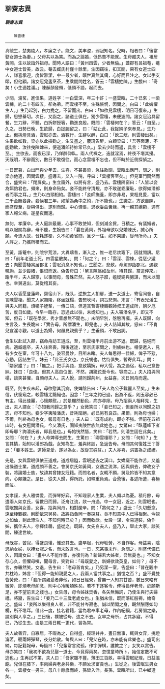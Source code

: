 

## 聊齋志異

##### 聊齋志異
　　`陳雲棲`

* * *

真毓生，楚夷陵人，孝廉之子。能文，美丰姿，弱冠知名。兒時，相者曰：「後當娶女道士為妻。」父母共以為笑。而為之論婚，低昂苦不能就。生母臧夫人，祖居黃岡，生以故詣外祖母。聞時人語曰：「黃州四雲，少者無倫。」蓋郡有呂祖菴，菴中女道士皆美，故云。菴去臧氏村僅十餘里，生因竊往，扣其關，果有女道士四人，謙喜承迎，度皆雅潔，中一最少者，曠世真無其儔，心好而目注之。女以手支頤，但他顧。諸女冠覓盞烹茶，生乘間問姓名，答云：「雲棲姓陳。」生戲曰：「奇矣！小生適姓潘。」陳赬顏發頰，低頭不語，起而去。

少間，瀹茗，進佳果，道姓字：一白雲深，年三十許；一盛雲眠，二十已來；一梁雲棟，約二十有四五，卻為弟。而雲棲不至，生殊悵惘，因問之。白曰：「此婢懼生人。」生乃起別，白力挽之，不留而出。白曰：「如欲見雲棲，明日可復來。」生歸，思戀綦切。次日，又詣之，諸道士俱在，獨少雲棲，未便遽問。諸女冠治具留餐，生力辭，不聽，白折餅授箸，勸進良殷。既問：「雲棲何在？」答云：「自至。」久之，日勢已晚，生欲歸，白捉腕留之，曰：「姑止此，我捉婢子來奉見。」生乃止。俄挑燈具酒，雲眠亦去。酒數行，生辭以醉，白曰：「飲三觥，則雲棲出矣。」生果飲如數，梁亦以此挾勸之，生又盡之，覆琖告醉，白顧梁曰：「吾等面薄，不能勸飲，汝往曳陳婢來，便道潘郎待妙常已久。」梁去少時而返，具言：「雲棲不至。」生欲去，而夜已深，乃佯醉仰臥。兩人代裸之，迭就淫焉，終夜不堪其擾。天既明，不辭而別，數日不敢復往，而心念雲棲不忘也，但不時於近側探偵之。

一日既暮，白出門與少年去，生喜，不甚畏梁，急往款關，雲眠出應門，問之，則梁亦他適，因問雲棲，盛導去，又入一院，呼曰：「雲棲客至矣。」但見室門閛然而合，盛笑曰：「閉扉矣。」生立窗外，似將有言，盛乃去。雲棲隔窗曰：「人皆以妾為餌釣君也，頻來，則身命殆矣。妾不能終守清規，亦不敢遂乖廉恥，欲得如潘郎者而事之耳。」生乃以白頭相約。雲棲曰：「妾師撫養，即亦非易，果相見愛，當以二千金贖妾身。妾候君三年，如望為桑中之約，所不能也。」生諾之，方欲自陳，而盛復至，從與俱出，遂別而歸。中心惆悵，思欲委曲夤緣，再一親其嬌範，適有家人報父病，遂星夜而還。

無何，孝廉卒。夫人庭訓最嚴，心事不敢使知，但刻減金貲，日積之。有議婚者，輒以服闋為辭，母不聽，生婉告曰：「曩在黃岡，外祖母欲以兒婚陳氏，誠心所願。今遭大故，音耗遂梗，久不如黃省問，旦夕一往，如不果諧，從母所命。」夫人許之，乃攜所積而去。

至黃，詣菴中，則院宇荒涼，大異疇昔，漸入之，惟一老尼炊竈下，因就問訊。尼曰：「前年老道士死，四雲星散矣。」問：「何之？」曰：「雲深、雲棟，從惡少遁去；向聞雲棲寓居郡北；雲眠消息不知也。」生聞之，悲歎，命駕即詣郡北，遇觀輒詢，並少蹤緒，悵恨而返。偽告母曰：「舅言陳翁如岳州，待其歸，當遣伻來。」踰半年，夫人歸寧，以事問母，母殊茫然。夫人怒子誑，媼疑甥與舅謀，而未以聞也。幸舅遠出，莫從稽其妄。

夫人以香愿登蓮峰，齋宿山下，既臥，逆旅主人扣扉，送一女道士，寄宿同舍，自言陳雲棲。聞夫人家夷陵，移坐就榻，告愬坎坷，詞旨悲惻。末言：「有表兄潘生與夫人同籍，煩囑子姪輩，一傳口語，但道其暫寄棲鶴觀師叔王道成所，朝夕厄苦，度日如歲。令早一臨存，恐過此以往，未或知也。」夫人審潘名字，即又不知，但云：「既在學宮，秀才輩想無不聞也。」未明早別，慇慇再囑。夫人既歸，向生言及，生長跪曰：「實告母，所謂潘生，即兒也。」夫人詰知其故，怒曰：「不肖兒宣淫寺觀，以道士為婦，何顏見親賓乎？」生垂頭，不敢出詞。

會生以赴試入郡，竊命舟訪王道成，至，則雲棲半月前出游不返。既歸，悒悒而病。適臧媼卒，夫人往奔喪，殯後迷途，至京氏家問之，則族妹也。相便邀入，見有少女在室，年可十八九，姿容曼妙，目所未睹。夫人每思得一佳婦，俾子不懟，心動，因詰生平。妹云：「此王氏女也，京氏甥也。怙恃俱失，暫寄此耳。」問：「婿家誰？」曰：「無之。」把手與語，意致嬌婉，母大悅，為之過宿，私以己意告妹。妹曰：「良佳。但其人高自位置，不然，胡蹉跎至今也。容商之。」夫人招與同榻，談笑甚懽，自願母夫人。夫人悅，請同歸荊州，女益喜，次日同舟而還。

既至，則生疾未起，母欲慰其沉痾，使婢陰告曰：「夫人為公子載麗人至矣。」生未信，伏窗窺之，較雲棲尤豔絕也。因念：「三年之約已過，出游不返，則玉容必已有主。得此佳麗，心懷頗慰。」於是囅然動色，病亦尋瘳。母乃招兩人相拜見，生出，夫人謂女：「亦知我同歸之意乎？」女微笑曰：「妾已知之，但妾所以同歸之初志，母不知也。妾少字夷陵潘氏，音耗闊絕，必已另有良匹。果爾，則為母也婦；不爾，則終為母也女，報母有日也。」夫人曰：「既有成約，即亦不強。但前在五祖山時，有女冠問潘氏，今又潘氏，固知夷陵世族無此姓也。」女驚曰：「臥蓮峰下者即母耶？詢潘氏者，即我是也。」母始恍然悟，笑曰：「若然，則潘生固在此矣。」女問：「何在？」夫人命婢導去問生，生驚曰：「卿雲棲耶？」女問：「何知？」生言其情，始知以潘郎為戲。女知為生，羞與終談，急返告母。母問其何復姓王？答云：「妾本姓王。道師見愛，遂以為女，故從其姓耳。」夫人亦喜，涓吉為之成禮。

先是，女與雲眠俱依王道成，道成居隘，雲眠遂去之漢口。女嬌癡不能作苦，又羞出操道士業，道成頗不善之。會舅京氏如黃岡，女遇之流涕，因與俱去，俾改女子裝，將論婚士族，故諱其曾隸女冠籍。而問名者，女輒不願，舅及妗皆不知其意向，心頗嫌之。是日，從夫人歸，得所託，如釋重負焉。合巹後，各述所遭，喜極而泣。

女孝謹，夫人雅憐愛，而彈琴好弈，不知理家人生業，夫人頗以為憂。積月餘，母遣兩人如京氏，留數日而歸。泛舟江流，欻一舟過，中一女冠，近之，則雲眠也。雲眠獨與女善，女喜，招與同舟，相對酸辛。問：「將何之？」盛云：「久切懸念，遠至棲鶴觀，則聞依京舅矣，故將詣黃岡一奉探耳。竟不知意中人已得相聚。今視之如仙，剩此漂泊人，不知何時已矣？」因而欷歔。女設一謀，令易道裝，偽作姊，攜伴夫人，徐擇佳耦，盛從之。既歸，女先白夫人，盛乃入，舉止大家，談笑間，練達世故。

母既寡，苦寂，得盛良懽，惟恐其去。盛早起，代母劬勞，不自作客。母益喜，陰思納女姊，以掩女冠之名，而未敢言也。一日，忘某事未作，急問之，則盛代備已久，因謂女曰：「畫中人不能作家，亦復何為？新婦若大姊者，吾無憂也。」不知女存心久，但懼母嗔，聞母言，笑對曰：「母既愛之，新婦欲效英皇，如何？」母不言，亦囅然笑。女退，告生曰：「老母首肯矣。」乃另潔一室，告盛曰：「昔在觀中共枕時，姊言：『但得一能知親愛之人，我兩人當共事之。』猶憶之否？」盛不覺雙眥熒熒，曰：「妾所謂親愛者非他，如日日經營，曾無一人知其甘苦，數日來略有微勞，即煩老母卹念，則中心冷暖頓殊矣。若不下逐客令，俾得長伴老母，於願斯足，亦不望前言之踐也。」女告母，母令姊妹焚香，各矢無悔詞，乃使生與行夫婦禮。將寢，告生曰：「妾乃二十三歲老處女也。」生猶未信，既而落紅殷褥，始奇之。盛曰：「妾所以樂得良人者，非不能甘岑寂也。誠以閨閣之身，靦然酬應如勾欄，所不堪耳。借此一度，挂名君籍，當為君奉事老母，作內紀綱，若房闈之樂，請別與人享之。」三日後，襆被從母，遣之不去。女早之母所，占其牀寢，不得已，乃從生去。由是三兩日輒一更代，習為常。

夫人故善弈，自寡居，不暇為之，自得盛，經理井井，晝日無事，輒與女弈，挑燈瀹茗，聽兩婦彈琴，夜分始散。每與人曰：「兒父在時，亦未能有此樂也。」盛司出納，每記籍報母，母疑曰：「兒輩常言幼孤，作字彈棋，誰教之？」女笑以實告。母亦笑曰：「我初不欲為兒娶一道士，今竟得兩矣。忽憶童時所卜，始信定數不可逃也。」生再試不第，夫人曰：「吾家雖不豐，薄田三百畝，幸得雲眠紀理，日益溫飽。兒但在膝下，率兩婦與老身共樂，不願汝求富貴也。」生從之。後雲眠生男女各一，雲棲女一男三，母八十餘歲而終，孫皆入泮。長孫，雲眠所出，已中鄉選矣。

* * *

